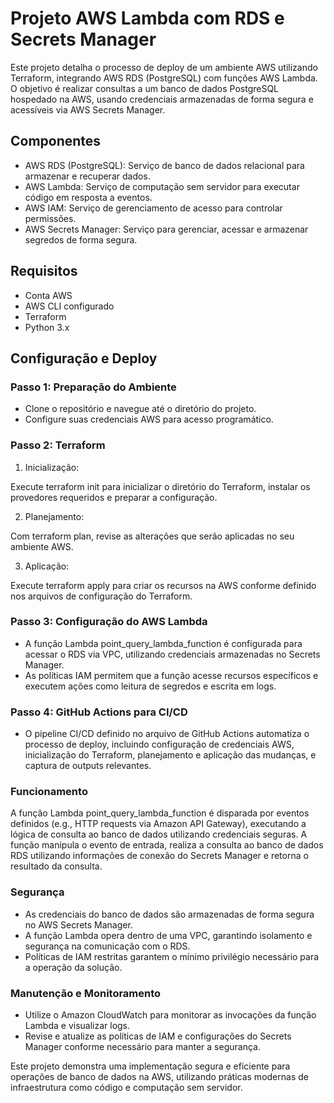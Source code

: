 # Projeto AWS Lambda com RDS e Secrets Manager

Este projeto detalha o processo de deploy de um ambiente AWS utilizando Terraform, integrando AWS RDS (PostgreSQL) com funções AWS Lambda. O objetivo é realizar consultas a um banco de dados PostgreSQL hospedado na AWS, usando credenciais armazenadas de forma segura e acessíveis via AWS Secrets Manager.

## Componentes

- AWS RDS (PostgreSQL): Serviço de banco de dados relacional para armazenar e recuperar dados.
- AWS Lambda: Serviço de computação sem servidor para executar código em resposta a eventos.
- AWS IAM: Serviço de gerenciamento de acesso para controlar permissões.
- AWS Secrets Manager: Serviço para gerenciar, acessar e armazenar segredos de forma segura.

## Requisitos

- Conta AWS
- AWS CLI configurado
- Terraform
- Python 3.x

## Configuração e Deploy

### Passo 1: Preparação do Ambiente
- Clone o repositório e navegue até o diretório do projeto.
- Configure suas credenciais AWS para acesso programático.

### Passo 2: Terraform

1. Inicialização:

Execute terraform init para inicializar o diretório do Terraform, instalar os provedores requeridos e preparar a configuração.

2. Planejamento:

Com terraform plan, revise as alterações que serão aplicadas no seu ambiente AWS.

3. Aplicação:

Execute terraform apply para criar os recursos na AWS conforme definido nos arquivos de configuração do Terraform.

### Passo 3: Configuração do AWS Lambda

- A função Lambda point_query_lambda_function é configurada para acessar o RDS via VPC, utilizando credenciais armazenadas no Secrets Manager.
- As políticas IAM permitem que a função acesse recursos específicos e executem ações como leitura de segredos e escrita em logs.

### Passo 4: GitHub Actions para CI/CD

- O pipeline CI/CD definido no arquivo de GitHub Actions automatiza o processo de deploy, incluindo configuração de credenciais AWS, inicialização do Terraform, planejamento e aplicação das mudanças, e captura de outputs relevantes.

### Funcionamento

A função Lambda point_query_lambda_function é disparada por eventos definidos (e.g., HTTP requests via Amazon API Gateway), executando a lógica de consulta ao banco de dados utilizando credenciais seguras. A função manipula o evento de entrada, realiza a consulta ao banco de dados RDS utilizando informações de conexão do Secrets Manager e retorna o resultado da consulta.

### Segurança

- As credenciais do banco de dados são armazenadas de forma segura no AWS Secrets Manager.
- A função Lambda opera dentro de uma VPC, garantindo isolamento e segurança na comunicação com o RDS.
- Políticas de IAM restritas garantem o mínimo privilégio necessário para a operação da solução.

### Manutenção e Monitoramento

- Utilize o Amazon CloudWatch para monitorar as invocações da função Lambda e visualizar logs.
- Revise e atualize as políticas de IAM e configurações do Secrets Manager conforme necessário para manter a segurança.

Este projeto demonstra uma implementação segura e eficiente para operações de banco de dados na AWS, utilizando práticas modernas de infraestrutura como código e computação sem servidor.